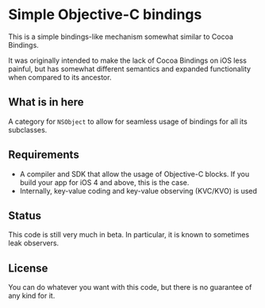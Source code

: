 Simple Objective-C bindings
==========
This is a simple bindings-like mechanism somewhat similar to Cocoa Bindings. 

It was originally intended to make the lack of Cocoa Bindings on iOS less painful, but has somewhat different semantics and expanded functionality when compared to its ancestor.

What is in here
---------------
A category for `NSObject` to allow for seamless usage of bindings for all its subclasses.

Requirements
------------
- A compiler and SDK that allow the usage of Objective-C blocks. If you build your app for iOS 4 and above, this is the case.
- Internally, key-value coding and key-value observing (KVC/KVO) is used

Status
------
This code is still very much in beta. In particular, it is known to sometimes leak observers.

License
-------
You can do whatever you want with this code, but there is no guarantee of any kind for it. 